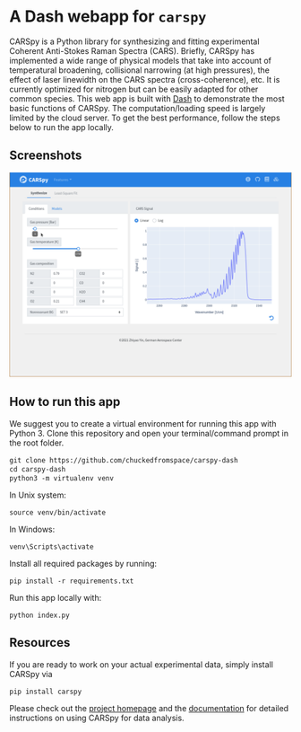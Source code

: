 # A Dash webapp for `carspy`

CARSpy is a Python library for synthesizing and fitting experimental Coherent
Anti-Stokes Raman Spectra (CARS).
Briefly, CARSpy has implemented a wide range of physical models that take into account of temperatural broadening, collisional narrowing (at high pressures),
the effect of laser linewidth on the CARS spectra (cross-coherence), etc. It is currently optimized for nitrogen but can be easily adapted for other common species.
This web app is built with [Dash](https://dash.plotly.com) to demonstrate the most basic functions of CARSpy.
The computation/loading speed is largely limited by the cloud server. To get the best performance, follow the steps below to run the app locally.

## Screenshots

![demo_gif_1](assets/demo1.gif)

## How to run this app

We suggest you to create a virtual environment for running this app with Python 3. Clone this repository
and open your terminal/command prompt in the root folder.

```console
git clone https://github.com/chuckedfromspace/carspy-dash
cd carspy-dash
python3 -m virtualenv venv
```

In Unix system:

```console
source venv/bin/activate
```

In Windows:

```console
venv\Scripts\activate
```

Install all required packages by running:

```console
pip install -r requirements.txt
```

Run this app locally with:

```console
python index.py
```

## Resources

If you are ready to work on your actual experimental data, simply install CARSpy via

```console
pip install carspy
```

Please check out the [project homepage](https://github.com/chuckedfromspace/carspy) and the [documentation](https://carspy.readthedocs.io) for detailed instructions on using CARSpy for data analysis.
